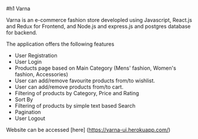 #h1 Varna

Varna is an e-commerce fashion store developled using Javascript, React.js and Redux for Frontend, and Node.js and express.js and postgres database for backend.

The application offers the following features

-   User Registration
-   User Login
-   Products page based on Main Category (Mens' fashion, Women's fashion, Accessories)
-   User can add/remove favourite products from/to wishlist.
-   User can add/remove products from/to cart.
-   Filtering of products by Category, Price and Rating
-   Sort By
-   Filtering of products by simple text based Search
-   Pagination
-   User Logout

Website can be accessed [here] (https://varna-ui.herokuapp.com/)
